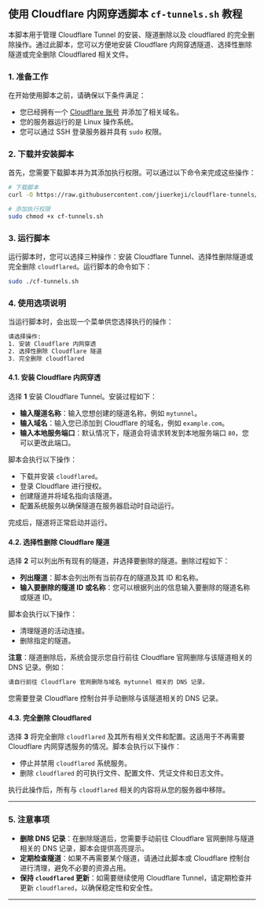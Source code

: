 ## 使用 Cloudflare 内网穿透脚本 `cf-tunnels.sh` 教程

本脚本用于管理 Cloudflare Tunnel 的安装、隧道删除以及 cloudflared 的完全删除操作。通过此脚本，您可以方便地安装 Cloudflare 内网穿透隧道、选择性删除隧道或完全删除 Cloudflared 相关文件。

### 1. 准备工作

在开始使用脚本之前，请确保以下条件满足：
- 您已经拥有一个 [Cloudflare 账号](https://dash.cloudflare.com/) 并添加了相关域名。
- 您的服务器运行的是 Linux 操作系统。
- 您可以通过 SSH 登录服务器并具有 `sudo` 权限。

### 2. 下载并安装脚本

首先，您需要下载脚本并为其添加执行权限。可以通过以下命令来完成这些操作：

```bash
# 下载脚本
curl -O https://raw.githubusercontent.com/jiuerkeji/cloudflare-tunnels/main/cf-tunnels.sh

# 添加执行权限
sudo chmod +x cf-tunnels.sh
```

### 3. 运行脚本

运行脚本时，您可以选择三种操作：安装 Cloudflare Tunnel、选择性删除隧道或完全删除 `cloudflared`。运行脚本的命令如下：

```bash
sudo ./cf-tunnels.sh
```

### 4. 使用选项说明

当运行脚本时，会出现一个菜单供您选择执行的操作：

```bash
请选择操作:
1. 安装 Cloudflare 内网穿透
2. 选择性删除 Cloudflare 隧道
3. 完全删除 cloudflared
```

#### 4.1. 安装 Cloudflare 内网穿透

选择 **1** 安装 Cloudflare Tunnel。安装过程如下：

- **输入隧道名称**：输入您想创建的隧道名称，例如 `mytunnel`。
- **输入域名**：输入您已添加到 Cloudflare 的域名，例如 `example.com`。
- **输入本地服务端口**：默认情况下，隧道会将请求转发到本地服务端口 `80`，您可以更改此端口。

脚本会执行以下操作：
- 下载并安装 `cloudflared`。
- 登录 Cloudflare 进行授权。
- 创建隧道并将域名指向该隧道。
- 配置系统服务以确保隧道在服务器启动时自动运行。

完成后，隧道将正常启动并运行。

#### 4.2. 选择性删除 Cloudflare 隧道

选择 **2** 可以列出所有现有的隧道，并选择要删除的隧道。删除过程如下：

- **列出隧道**：脚本会列出所有当前存在的隧道及其 ID 和名称。
- **输入要删除的隧道 ID 或名称**：您可以根据列出的信息输入要删除的隧道名称或隧道 ID。

脚本会执行以下操作：
- 清理隧道的活动连接。
- 删除指定的隧道。

**注意**：隧道删除后，系统会提示您自行前往 Cloudflare 官网删除与该隧道相关的 DNS 记录。例如：

```bash
请自行前往 Cloudflare 官网删除与域名 mytunnel 相关的 DNS 记录。
```

您需要登录 Cloudflare 控制台并手动删除与该隧道相关的 DNS 记录。

#### 4.3. 完全删除 Cloudflared

选择 **3** 将完全删除 `cloudflared` 及其所有相关文件和配置。这适用于不再需要 Cloudflare 内网穿透服务的情况。脚本会执行以下操作：

- 停止并禁用 `cloudflared` 系统服务。
- 删除 `cloudflared` 的可执行文件、配置文件、凭证文件和日志文件。

执行此操作后，所有与 `cloudflared` 相关的内容将从您的服务器中移除。

---

### 5. 注意事项

- **删除 DNS 记录**：在删除隧道后，您需要手动前往 Cloudflare 官网删除与隧道相关的 DNS 记录，脚本会提供高亮提示。
- **定期检查隧道**：如果不再需要某个隧道，请通过此脚本或 Cloudflare 控制台进行清理，避免不必要的资源占用。
- **保持 `cloudflared` 更新**：如需要继续使用 Cloudflare Tunnel，请定期检查并更新 `cloudflared`，以确保稳定性和安全性。

---

